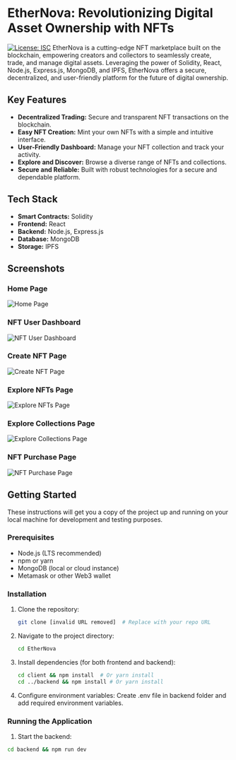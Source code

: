 # EtherNova: Revolutionizing Digital Asset Ownership with NFTs

[![License: ISC](https://img.shields.io/badge/License-ISC-blue.svg)](https://opensource.org/licenses/ISC) EtherNova is a cutting-edge NFT marketplace built on the blockchain, empowering creators and collectors to seamlessly create, trade, and manage digital assets. Leveraging the power of Solidity, React, Node.js, Express.js, MongoDB, and IPFS, EtherNova offers a secure, decentralized, and user-friendly platform for the future of digital ownership.

## Key Features

*   **Decentralized Trading:** Secure and transparent NFT transactions on the blockchain.
*   **Easy NFT Creation:** Mint your own NFTs with a simple and intuitive interface.
*   **User-Friendly Dashboard:** Manage your NFT collection and track your activity.
*   **Explore and Discover:** Browse a diverse range of NFTs and collections.
*   **Secure and Reliable:** Built with robust technologies for a secure and dependable platform.

## Tech Stack

*   **Smart Contracts:** Solidity
*   **Frontend:** React
*   **Backend:** Node.js, Express.js
*   **Database:** MongoDB
*   **Storage:** IPFS

## Screenshots

### Home Page

![Home Page](https://github.com/user-attachments/assets/e5584688-23b0-45ae-94e1-5b8235baa92e)

### NFT User Dashboard

![NFT User Dashboard](https://github.com/user-attachments/assets/064f7518-4325-4ce8-8b7c-ac039775dca3)

### Create NFT Page

![Create NFT Page](https://github.com/user-attachments/assets/30e2e200-a84f-4df0-adf1-1a209719e60d)

### Explore NFTs Page

![Explore NFTs Page](https://github.com/user-attachments/assets/b805f442-c135-40a9-b264-9441bc7bae95)

### Explore Collections Page

![Explore Collections Page](https://github.com/user-attachments/assets/d9de055e-c624-4d6f-a18e-b8a0c7b23934)

### NFT Purchase Page

![NFT Purchase Page](https://github.com/user-attachments/assets/cdd3a729-5df8-4b8d-a232-dc2b6c325c82)

## Getting Started

These instructions will get you a copy of the project up and running on your local machine for development and testing purposes.

### Prerequisites

*   Node.js (LTS recommended)
*   npm or yarn
*   MongoDB (local or cloud instance)
*   Metamask or other Web3 wallet

### Installation

1.  Clone the repository:

    ```bash
    git clone [invalid URL removed]  # Replace with your repo URL
    ```

2.  Navigate to the project directory:

    ```bash
    cd EtherNova
    ```

3.  Install dependencies (for both frontend and backend):

    ```bash
    cd client && npm install  # Or yarn install
    cd ../backend && npm install # Or yarn install
    ```

4. Configure environment variables:
Create .env file in backend folder and add required environment variables.

### Running the Application

1. Start the backend:
```bash
cd backend && npm run dev
